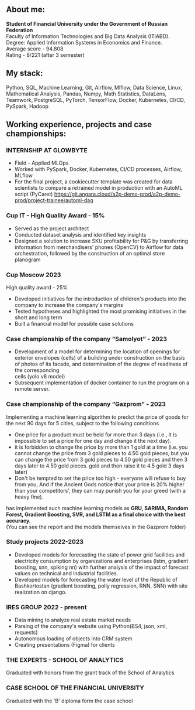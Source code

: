 ## About me:

**Student of Financial University under the Government of Russian Federation**  
Faculty of Information Technologies and Big Data Analysis (ITiABD).     
Degree: Applied Information Systems in Economics and Finance.  
Average score - 94.808  
Rating - 8/221 (after 3 semester)

## My stack:

Python, SQL, Machine Learning, Git, Airflow, Mlflow, Data Science, Linux, Mathematical Analysis,
Pandas, Numpy, Math Statistics, DataLens, Teamwork, PostgreSQL, PyTorch, TensorFlow, Docker, Kubernetes, CI/CD, PySpark, Hadoop

## Working experience, projects and case championships:

### INTERNSHIP AT GLOWBYTE
- Field - Applied MLOps
- Worked with PySpark, Docker, Kubernetes, CI/CD processes, Airflow, MLflow
- For the final project, a cookiecutter template was created for data scientists to compare a retrained model in production with an AutoML script (PyCaret)
https://git.angara.cloud/a2p-demo-prod/a2p-demo-prod/project-trainee/automl-dag

### Cup IT - High Quality Award - 15%
- Served as the project architect
- Conducted dataset analysis and identified key insights
- Designed a solution to increase SKU profitability for P&G by transferring information from merchandisers' phones (OpenCV) to Airflow for data orchestration, followed by the construction of an optimal store planogram

### Cup Moscow 2023

High quality award - 25%

- Developed initiatives for the introduction of children's products into the company to increase the company's margins
- Tested hypotheses and highlighted the most promising initiatives in the short and long term
- Built a financial model for possible case solutions

### Case championship of the company “Samolyot” - 2023

- Development of a model for determining the location of openings for exterior envelopes (cells)
  of a building under construction on the basis of photos of its facade, and determination of the degree of readiness of
  the corresponding   
  cells (yolo v8 model)
- Subsequent implementation of docker container to run the program on a remote server.

### Case championship of the company “Gazprom” - 2023

Implementing a machine learning algorithm to predict the price of goods for the next 90 days for 5 cities, subject to
the following conditions

- One price for a product must be held for more than 3 days (i.e., it is impossible to
  set a price for one day and change it the next day).
- it is forbidden to change the price by more than 1 gold at a time (i.e. you cannot
  change the price from 3 gold pieces to 4.50 gold pieces, but you can change the price from 3 gold pieces to 4.50 gold
  pieces and then 3 days later to 4.50 gold pieces.
  gold and then raise it to 4.5 gold 3 days later)
- Don't be tempted to set the price too high - everyone will refuse to buy from you,
  And if the Ancient Gods notice that your price is 20% higher than your competitors', they can
  may punish you for your greed (with a heavy fine).

has implemented such machine learning models as **GRU, SARIMA, Random Forest, Gradient Boosting, SVR, and LSTM as a final
choice with the best accuracy.**   
(You can see the report and the models themselves in the Gazprom folder)

### Study projects 2022-2023

- Developed models for forecasting the state of power grid facilities and
  electricity consumption by organizations and enterprises (lstm, gradient
  boosting, snn, spiking nn) with further analysis of the impact of forecast
  values on technical and industrial facilities.
- Developed models for forecasting the water level of the Republic of
  Bashkortostan (gradient boosting, polly regression, RNN, SNN) with site
  realization on django.

### IRES GROUP 2022 - present

- Data mining to analyze real estate market needs
- Parsing of the company's website using Python(BS4, json, xml, requests)
- Autonomous loading of objects into CRM system
- Creating presentations (Figma) for clients

### THE EXPERTS - SCHOOL OF ANALYTICS
Graduated with honors from the grant track of the School of Analytics

### CASE SCHOOL OF THE FINANCIAL UNIVERSITY
Graduated with the 'B' diploma form the case school

